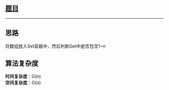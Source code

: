 ## [题目](https://leetcode-cn.com/problems/find-all-numbers-disappeared-in-an-array/)
***
## 思路
将数组放入Set容器中，然后判断Set中是否包含1~n
## 算法复杂度
**时间复杂度**：O(n)  
**空间复杂度**：O(n)
